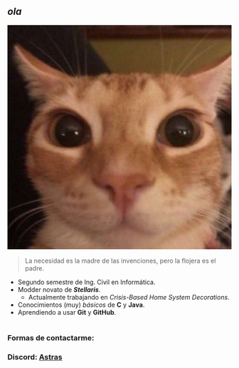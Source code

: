 ## ***ola***

![alt text](https://github.com/Astras8/Astras8/blob/main/gato(waos).png)

> La necesidad es la madre de las invenciones, pero la flojera es el padre.

- Segundo semestre de Ing. Civil en Informática.
- Modder novato de ***Stellaris***.
  - Actualmente trabajando en *Crisis-Based Home System Decorations*.
- Conocimientos (muy) *básicos* de **C** y **Java**.
- Aprendiendo a usar **Git** y **GitHub**.
#
### Formas de contactarme:
### Discord: [Astras](https://discord.com/users/599658784154976306)

<!--
**Astras8/Astras8** is a ✨ _special_ ✨ repository because its `README.md` (this file) appears on your GitHub profile.

Here are some ideas to get you started:

- 🔭 I’m currently working on ...
- 🌱 I’m currently learning ...
- 👯 I’m looking to collaborate on ...
- 🤔 I’m looking for help with ...
- 💬 Ask me about ...
- 📫 How to reach me: ...
- 😄 Pronouns: ...
- ⚡ Fun fact: ...
-->
